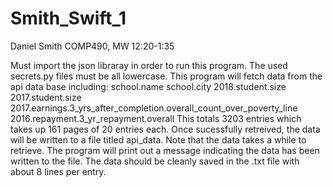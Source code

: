 # Smith_Swift_1

Daniel Smith
COMP490, MW 12:20-1:35

Must import the json libraray in order to run this program. The used secrets.py files must be all lowercase. This program will fetch data from the api data base including: 
    school.name
    school.city
    2018.student.size
    2017.student.size
    2017.earnings.3_yrs_after_completion.overall_count_over_poverty_line
    2016.repayment.3_yr_repayment.overall
This totals 3203 entries which takes up 161 pages of 20 entries each. Once sucessfully retreived, the data will be written to a file titled api_data. Note that the data
takes a while to retrieve. The program will print out a message indicating the data has been written to the file. The data should be cleanly saved in the .txt file with
about 8 lines per entry.

